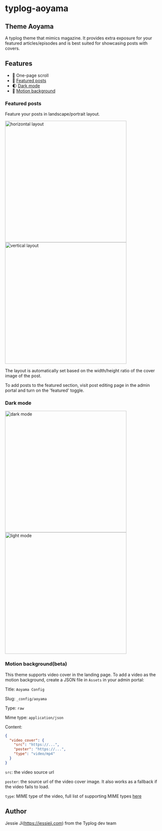 # typlog-aoyama

## Theme Aoyama

A typlog theme that mimics magazine. It provides extra exposure for your featured articles/episodes and is best suited for showcasing posts with covers.

## Features

- 📜 One-page scroll
- 📌 [Featured posts](#featured-posts)
- 🌓 [Dark mode](#dark-mode)
- 🎥 [Motion background](#motion-backgroundbeta)

### Featured posts

Feature your posts in landscape/portrait layout.

<a href="https://user-images.githubusercontent.com/41285428/168575596-f78d7985-a3fe-438e-a637-e4efa28bc48f.png" target="_blank"><img src="https://user-images.githubusercontent.com/41285428/168575596-f78d7985-a3fe-438e-a637-e4efa28bc48f.png" alt="horizontal layout" width="400"/></a>
<a href="https://user-images.githubusercontent.com/41285428/168575684-72b134fa-bdff-4630-a965-4b2d38003bb5.png" target="_blank"><img src="https://user-images.githubusercontent.com/41285428/168575684-72b134fa-bdff-4630-a965-4b2d38003bb5.png" alt="vertical layout" width="400"/></a>

The layout is automatically set based on the width/height ratio of the cover image of the post.

To add posts to the featured section, visit post editing page in the admin portal and turn on the 'featured' toggle.

### Dark mode

<a href="https://user-images.githubusercontent.com/41285428/168568931-89273359-1c2b-448b-aae9-8155ca1b6631.png" target="_blank"><img src="https://user-images.githubusercontent.com/41285428/168568931-89273359-1c2b-448b-aae9-8155ca1b6631.png" alt="dark mode" width="400"/></a><a href="https://user-images.githubusercontent.com/41285428/168569283-632044e9-cfb2-4fe9-bfb4-d4fe80c9ca99.png" target="_blank"><img src="https://user-images.githubusercontent.com/41285428/168569283-632044e9-cfb2-4fe9-bfb4-d4fe80c9ca99.png" alt="light mode" width="400"/></a>

### Motion background(beta)

This theme supports video cover in the landing page. To add a video as the motion background, create a JSON file in `Assets` in your admin portal:

Title: `Aoyama Config`

Slug: `_config/aoyama`

Type: `raw`

Mime type: `application/json`

Content:
```json
{
  "video_cover": {
    "src": "https://...",
    "poster": "https://...",
    "type": "video/mp4"
  }
}
```

`src`: the video source url

`poster`: the source url of the video cover image. It also works as a fallback if the video fails to load.

`type`: MIME type of the video, full list of supporting MIME types [here](https://www.iana.org/assignments/media-types/media-types.xhtml#video)

## Author

Jessie Ji(https://jessieji.com) from the Typlog dev team


